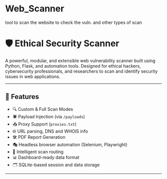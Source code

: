 # Web_Scanner
tool to scan the website to check the vuln. and other types of scan 
# 🛡️ Ethical Security Scanner

A powerful, modular, and extensible web vulnerability scanner built using Python, Flask, and automation tools. Designed for ethical hackers, cybersecurity professionals, and researchers to scan and identify security issues in web applications.



---

## 🚀 Features

- 🔍 Custom & Full Scan Modes
- 🕷️ Payload Injection (via `/payloads`)
- 📥 Proxy Support (`proxies.txt`)
- 🌐 URL parsing, DNS and WHOIS info
- 🛠️ PDF Report Generation
- 🎭 Headless browser automation (Selenium, Playwright)
- 🧠 Intelligent scan routing
- 📊 Dashboard-ready data format
- 🗂️ SQLite-based session and data storage

---


